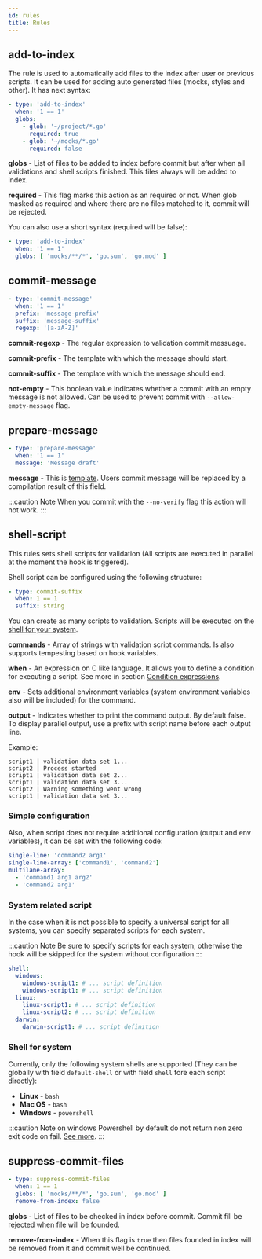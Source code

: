 ```yaml
---
id: rules
title: Rules
---
```


## add-to-index

The rule is used to automatically add files to the index after user or previous scripts. It can be used for adding auto generated files (mocks, styles and other). It has next syntax:

``` yaml
- type: 'add-to-index'
  when: '1 == 1'
  globs:
    - glob: '~/project/*.go'
      required: true
    - glob: '~/mocks/*.go'
      required: false
```

**globs** - List of files to be added to index before commit but after when all validations and shell scripts finished. This files always will be added to index.

**required** - This flag marks this action as an required or not. When glob masked as required and where there are no files matched to it, commit will be rejected.

You can also use a short syntax (required will be false):

``` yaml
- type: 'add-to-index'
  when: '1 == 1'
  globs: [ 'mocks/**/*', 'go.sum', 'go.mod' ]
```

## commit-message

``` yaml
- type: 'commit-message'
  when: '1 == 1'
  prefix: 'message-prefix'
  suffix: 'message-suffix'
  regexp: '[a-zA-Z]'
```

**commit-regexp** - The regular expression to validation commit messuage.

**commit-prefix** - The template with which the message should start.

**commit-suffix** - The template with which the message should end.

**not-empty** - This boolean value indicates whether a commit with an empty message is not allowed.
Can be used to prevent commit with `--allow-empty-message` flag.

## prepare-message

``` yaml
- type: 'prepare-message'
  when: '1 == 1'
  message: 'Message draft'
```

**message** - This is [template](/). Users commit message will be replaced by a compilation result of this field.

:::caution Note
When you commit with the `--no-verify` flag this action will not work.
:::

## shell-script

This rules sets shell scripts for validation (All scripts are executed in parallel at the moment the hook is triggered).

Shell script can be configured using the following structure:

``` yaml
- type: commit-suffix
  when: 1 == 1
  suffix: string
```

You can create as many scripts to validation. Scripts will be executed on the [shell for your system](#shell-for-system).

**commands** - Array of strings with validation script commands. Is also supports tempesting based on hook variables.

**when** - An expression on C like language. It allows you to define a condition for executing a script. See more in section [Condition expressions](./expressions.md).

**env** - Sets additional environment variables (system environment variables also will be included)  for the command.

**output** - Indicates whether to print the command output. By default false. To display parallel output, use a prefix with script name before each output line.

Example:

``` text
script1 | validation data set 1...
script2 | Process started
script1 | validation data set 2...
script1 | validation data set 3...
script2 | Warning something went wrong
script1 | validation data set 3...
```

### Simple configuration

Also, when script does not require additional configuration (output and env variables), it can be set with the following code:

```yaml
single-line: 'command2 arg1'
single-line-array: ['command1', 'command2']
multilane-array:
  - 'command1 arg1 arg2'
  - 'command2 arg1'
```

### System related script

In the case when it is not possible to specify a universal script for all systems, you can specify separated scripts for each system.

:::caution Note
Be sure to specify scripts for each system, otherwise the hook will be skipped for the system without configuration
:::

```yaml
shell:
  windows:
    windows-script1: # ... script definition
    windows-script1: # ... script definition
  linux:
    linux-script1: # ... script definition
    linux-script2: # ... script definition
  darwin:
    darwin-script1: # ... script definition
```

### Shell for system

Currently, only the following system shells are supported (They can be globally with field `default-shell` or with field `shell` fore each script directly):

- **Linux** - `bash`
- **Mac OS** - `bash`
- **Windows** - `powershell`

:::caution Note on windows
Powershell by default do not return non zero exit code on fail. [See more](https://docs.microsoft.com/en-us/powershell/module/microsoft.powershell.core/about/about_preference_variables?view=powershell-7#erroractionpreference).
:::

## suppress-commit-files

``` yaml
- type: suppress-commit-files
  when: 1 == 1
  globs: [ 'mocks/**/*', 'go.sum', 'go.mod' ]
  remove-from-index: false
```

**globs** - List of files to be checked in index before commit. Commit fill be rejected when file will be founded.

**remove-from-index** - When this flag is `true` then files founded in index will be removed from it and commit well be continued.
